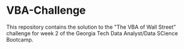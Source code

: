 # VBA-Challenge
This repository contains the solution to the "The VBA of Wall Street" challenge for week 2 of the Georgia Tech Data Analyst/Data SCience Bootcamp. 
